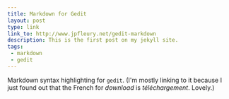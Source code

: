 ```yaml
---
title: Markdown for Gedit
layout: post
type: link
link_to: http://www.jpfleury.net/gedit-markdown
description: This is the first post on my jekyll site.
tags:
 - markdown
 - gedit
---
```


Markdown syntax highlighting for <code>gedit</code>. (I'm mostly linking to it because I just found out that the French for *download* is *téléchargement*. Lovely.)